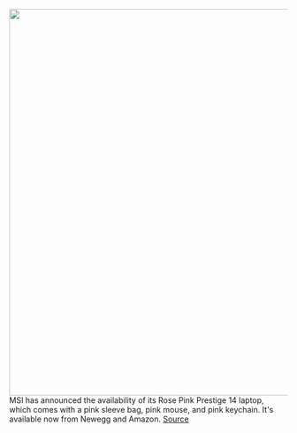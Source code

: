 <img src='https://cdn.vox-cdn.com/thumbor/7hgitOYqVNEWPhGiaOqm_hdAS6w=/0x0:1565x1116/1200x800/filters:focal(658x433:908x683)/cdn.vox-cdn.com/uploads/chorus_image/image/66247470/bundle_only.0.jpg' width='700px' /><br/>
MSI has announced the availability of its Rose Pink Prestige 14 laptop, which comes with a pink sleeve bag, pink mouse, and pink keychain. It's available now from Newegg and Amazon.
<a href='https://www.theverge.com/2020/2/4/21122267/msi-prestige-14-rose-pink-creator-laptop-price-specs-features'> Source <a/>